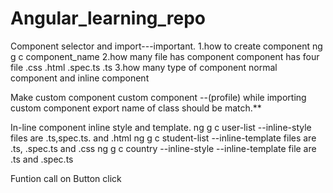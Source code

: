 # Angular_learning_repo

Component 
 selector and  import---important.
1.how to create component 
     ng g c component_name
2.how many file has component 
     component has four file
        .css
        .html
        .spec.ts
        .ts
3.how many type of component 
  normal component and inline component

Make custom component
custom component --(profile)
  while importing custom component export name of class should be match.**

In-line component inline style and template.
   ng g c user-list --inline-style  files are .ts,spec.ts. and .html
   ng g c student-list --inline-template files are .ts, .spec.ts and .css
   ng g c country --inline-style --inline-template file are .ts and .spec.ts

Funtion call on Button click
  

    

